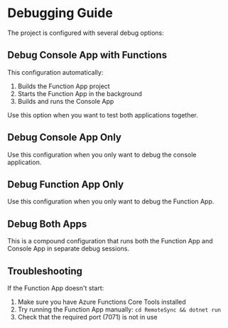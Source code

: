 # Debugging Guide

The project is configured with several debug options:

## Debug Console App with Functions
This configuration automatically:
1. Builds the Function App project
2. Starts the Function App in the background
3. Builds and runs the Console App

Use this option when you want to test both applications together.

## Debug Console App Only
Use this configuration when you only want to debug the console application.

## Debug Function App Only
Use this configuration when you only want to debug the Function App.

## Debug Both Apps
This is a compound configuration that runs both the Function App and Console App in separate debug sessions.

## Troubleshooting

If the Function App doesn't start:
1. Make sure you have Azure Functions Core Tools installed
2. Try running the Function App manually: `cd RemoteSync && dotnet run`
3. Check that the required port (7071) is not in use
